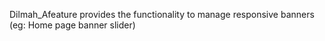 Dilmah_Afeature provides the functionality to manage responsive banners (eg: Home page banner slider)